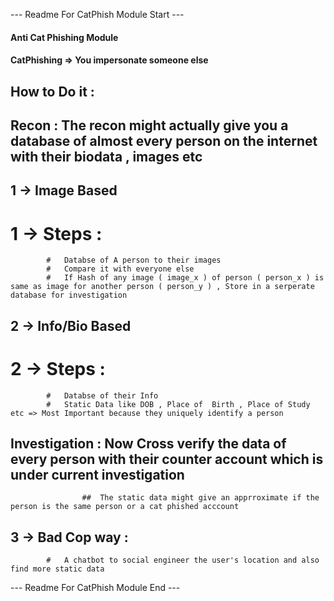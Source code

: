 --- Readme For CatPhish Module Start ---

#### Anti Cat Phishing Module
#### CatPhishing => You impersonate someone else

## How to Do it :

## Recon : The recon might actually give you a database of almost every person on the internet with their biodata , images etc


## 1 -> Image Based
# 1 -> Steps :
            #   Databse of A person to their images
            #   Compare it with everyone else
            #   If Hash of any image ( image_x ) of person ( person_x ) is same as image for another person ( person_y ) , Store in a serperate database for investigation



## 2 -> Info/Bio Based
# 2 -> Steps :
            #   Databse of their Info
            #   Static Data like DOB , Place of  Birth , Place of Study etc => Most Important because they uniquely identify a person


##  Investigation : Now Cross verify the data of every person with their counter account which is under current investigation
                    ##  The static data might give an apprroximate if the person is the same person or a cat phished acccount

## 3 -> Bad Cop way : 
            #   A chatbot to social engineer the user's location and also find more static data


--- Readme For CatPhish Module End ---
